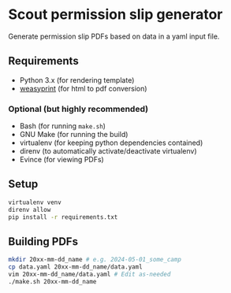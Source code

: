 # Scout permission slip generator

Generate permission slip PDFs based on data in a yaml input file.

## Requirements

- Python 3.x (for rendering template)
- [weasyprint](https://weasyprint.org/) (for html to pdf conversion)

### Optional (but highly recommended)

- Bash (for running `make.sh`)
- GNU Make (for running the build)
- virtualenv (for keeping python dependencies contained)
- direnv (to automatically activate/deactivate virtualenv)
- Evince (for viewing PDFs)

## Setup

```bash
virtualenv venv
direnv allow
pip install -r requirements.txt
```

## Building PDFs

```bash
mkdir 20xx-mm-dd_name # e.g. 2024-05-01_some_camp
cp data.yaml 20xx-mm-dd_name/data.yaml
vim 20xx-mm-dd_name/data.yaml # Edit as-needed
./make.sh 20xx-mm-dd_name
```
